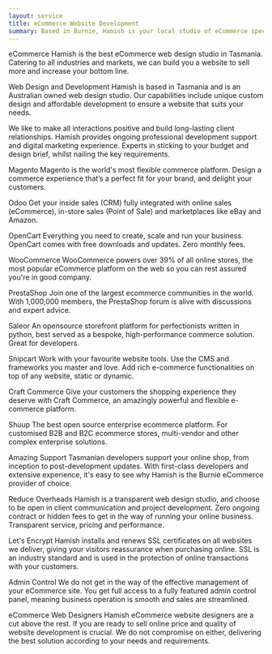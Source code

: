 ```yaml
---
layout: service
title: eCommerce Website Development
summary: Based in Burnie, Hamish is your local studio of eCommerce specialists, with years of expertise. We can help with all aspects of the deployment process, from point of sale to stock management solutions.
---
```


eCommerce
Hamish is the best eCommerce web design studio in Tasmania. Catering to all industries and markets, we can build you a website to sell more and increase your bottom line.

Web Design and Development
Hamish is based in Tasmania and is an Australian owned web design studio. Our capabilities include unique custom design and affordable development to ensure a website that suits your needs.

We like to make all interactions positive and build long-lasting client relationships. Hamish provides ongoing professional development support and digital marketing experience. Experts in sticking to your budget and design brief, whilst nailing the key requirements.


Magento
Magento is the world's most flexible commerce platform. Design a commerce experience that’s a perfect fit for your brand, and delight your customers.


Odoo
Get your inside sales (CRM) fully integrated with online sales (eCommerce), in-store sales (Point of Sale) and marketplaces like eBay and Amazon.


OpenCart
Everything you need to create, scale and run your business. OpenCart comes with free downloads and updates. Zero monthly fees.


WooCommerce
WooCommerce powers over 39% of all online stores, the most popular eCommerce platform on the web so you can rest assured you're in good company.


PrestaShop
Join one of the largest ecommerce communities in the world. With 1,000,000 members, the PrestaShop forum is alive with discussions and expert advice.


Saleor
An opensource storefront platform for perfectionists written in python, best served as a bespoke, high-performance commerce solution. Great for developers.


Snipcart
Work with your favourite website tools. Use the CMS and frameworks you master and love. Add rich e-commerce functionalities on top of any website, static or dynamic.


Craft Commerce
Give your customers the shopping experience they deserve with Craft Commerce, an amazingly powerful and flexible e-commerce platform.


Shuup
The best open source enterprise ecommerce platform. For customised B2B and B2C ecommerce stores, multi-vendor and other complex enterprise solutions.

Amazing Support
Tasmanian developers support your online shop, from inception to post-development updates. With first-class developers and extensive experience, it's easy to see why Hamish is the Burnie eCommerce provider of choice.

Reduce Overheads
Hamish is a transparent web design studio, and choose to be open in client communication and project development. Zero ongoing contract or hidden fees to get in the way of running your online business. Transparent service, pricing and performance.

Let's Encrypt
Hamish installs and renews SSL certificates on all websites we deliver, giving your visitors reassurance when purchasing online. SSL is an industry standard and is used in the protection of online transactions with your customers.

Admin Control
We do not get in the way of the effective management of your eCommerce site. You get full access to a fully featured admin control panel, meaning business operation is smooth and sales are streamlined.

eCommerce Web Designers
Hamish eCommerce website designers are a cut above the rest. If you are ready to sell online price and quality of website development is crucial. We do not compromise on either, delivering the best solution according to your needs and requirements.
‍
